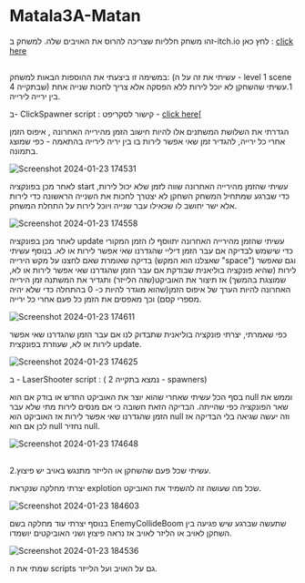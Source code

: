 # Matala3A-Matan

זהו משחק חלליות שצריכה להרוס את האויבים שלה. למשחק ב-itch.io לחץ כאן : [click here](https://m-h-a.itch.io/ex3-a-matan)
##

במשימה זו ביצעתי את ההוספות הבאות למשחק: (עשיתי את זה על ה - level 1 scene שבתקייה 4)
1.עשיתי שהשחקן לא יוכל לירות ללא הפסקה אלא צריך לחכות שנייה אחת בין ירייה לירייה.
 
   ב- ClickSpawner script : קישור לסקריפט - [click here](Assets/Scripts/ClickSpawner.cs)[
 
   הגדרתי את השלושת המשתנים אלו להיות חישוב הזמן מהירייה האחרונה , איפוס הזמן אחרי כל ירייה, להגדיר זמן שאי אפשר לירות בו בין יריה לירייה בהתאמה - כפי שמוצג בתמונה.

   ![Screenshot 2024-01-23 174531](https://github.com/MHA-FinalProject/Matala3A-Matan/assets/118104946/923f5b3e-a2f0-49b6-ab3c-c8988454c7eb)

לאחר מכן בפונקציה start עשיתי שהזמן מהירייה האחרונה שווה לזמן שלא יכול לירות, כדי שברגע שמתחיל המשחק השחקן לא יצטרך לחכות את השנייה הראשונה כדי לירות אלא ישר יחושב לו שכאילו עבר שנייה ויוכל לירות על התחלת המשחק.

![Screenshot 2024-01-23 174558](https://github.com/MHA-FinalProject/Matala3A-Matan/assets/118104946/42903359-16ae-42f6-8201-c5ac25e049dd)

לאחר מכן בפונקציה update עשיתי שהזמן מהירייה האחרונה יתווסף לו הזמן המקורי כדי שישמש לבדיקה אם עבר הזמן דיליי שהגדרנו שאי אפשר לירות או לא. בנוסף עשיתי בדיקה שאומרת שאם לחצנו על מקש הירייה (שאצלנו הוא המקש "space") וגם שאפשר לירות (שהיא פונקציה בוליאנית שבודקת אם עבר הזמן שהגדרנו שאי אפשר לירות או לא, שמוצגת בהמשך) אז תיצור את האוביקט(שזה הלייזר) ותגדיר את המשתנה זמן הירייה האחרונה להיות הערך של איפוס הזמן(שהוא מוגדר להיות כ- 0 בהתחלה כדי שלא יהיה מספרי קסם) וכך מאפסים את הזמן כל פעם אחרי כל ירייה.

![Screenshot 2024-01-23 174611](https://github.com/MHA-FinalProject/Matala3A-Matan/assets/118104946/27789bf6-fbf1-44be-b49c-429eecf88695)


כפי שאמרתי, יצרתי פונקציה בוליאנית שתבדוק לנו אם עבר הזמן שהגדרנו שאי אפשר לירות או לא, שעוזרת בפונקצית update.

![Screenshot 2024-01-23 174625](https://github.com/MHA-FinalProject/Matala3A-Matan/assets/118104946/48bfe7c8-868f-49fe-94c9-7634026c4f28)


ב - LaserShooter script : ( נמצא בתקייה 2 - spawners)

בסף הכל עשיתי שאחרי שהוא יוצר את האוביקט החדש או בודק אם הוא null וממש את שאר הפונקציה כפי שהייתה. הבדיקה הזאת חשובה כי אם מנסים לירות מתי שלא עבר הזמן שהגדרנו שאי אפשר לירות אז האוביקט הוא null וזה יעשה שגיאה בלי הבדיקה אז לכן אם הוא null נחזיר null.

![Screenshot 2024-01-23 174648](https://github.com/MHA-FinalProject/Matala3A-Matan/assets/118104946/da2ceee6-bc8f-41c4-a297-a7a14f8b24df)

##

2.עשיתי שכל פעם שהשחקן או הלייזר מתנגש באויב יש פיצוץ.

   יצרתי מחלקה שנקראת explotion שכל מה שעושה זה להשמיד את האוביקט.

   ![Screenshot 2024-01-23 184603](https://github.com/MHA-FinalProject/Matala3A-Matan/assets/118104946/3a373470-62e7-4bb2-a41d-5003be08c593)

   
בנוסף יצרתי עוד מחלקה בשם EnemyCollideBoom שתעשה שברגע שיש פגיעה בין השחקן לאויב או הליזר לאויב אז נראה פיצוץ ושני האוביקטים יושמדו.

![Screenshot 2024-01-23 184536](https://github.com/MHA-FinalProject/Matala3A-Matan/assets/118104946/38c3b7b7-0c5b-4929-a6bb-a3c232f94bea)

שמתי את ה scripts גם על האויב ועל הלייזר.
